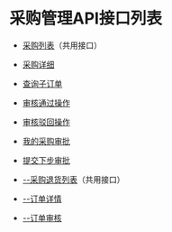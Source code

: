 # 采购管理API接口列表


* [采购列表](Invoicimg_api_order)（共用接口）
* [采购详细](Invoicimg_api_detail)
* [查询子订单](son_order)
* [审核通过操作](checkOrder)
* [审核驳回操作](check_reject)
* [我的采购审批](my_check)
* [提交下步审批](nextCheck)

* [--采购退货列表](Invoicimg_api_productlist)（共用接口）
* [--订单详情](Invoicimg_api_details)
* [--订单审核](Invoicimg_api_cate)
